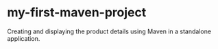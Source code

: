 # my-first-maven-project

Creating and displaying the product details using Maven in a standalone application.
